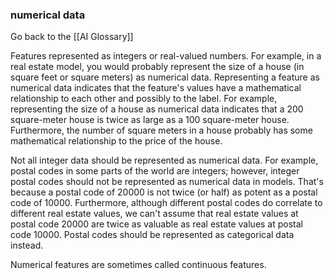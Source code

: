 ### numerical data

Go back to the [[AI Glossary]]


Features represented as integers or real-valued numbers. For example, in a real estate model, you would probably represent the size of a house (in square feet or square meters) as numerical data. Representing a feature as numerical data indicates that the feature's values have a mathematical relationship to each other and possibly to the label. For example, representing the size of a house as numerical data indicates that a 200 square-meter house is twice as large as a 100 square-meter house. Furthermore, the number of square meters in a house probably has some mathematical relationship to the price of the house.

Not all integer data should be represented as numerical data. For example, postal codes in some parts of the world are integers; however, integer postal codes should not be represented as numerical data in models. That's because a postal code of 20000 is not twice (or half) as potent as a postal code of 10000. Furthermore, although different postal codes do correlate to different real estate values, we can't assume that real estate values at postal code 20000 are twice as valuable as real estate values at postal code 10000. Postal codes should be represented as categorical data instead.

Numerical features are sometimes called continuous features.

